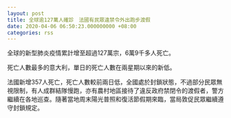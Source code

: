 ```yaml
---
layout: post
title: 全球逾127萬人確診　法國有民眾違禁令外出跑步渡假
date: 2020-04-06 06:50:23.000000000 +08:00
categories: rss
---
```


全球的新型肺炎疫情累計增至超過127萬宗，6萬9千多人死亡。

死亡人數最多的意大利，單日的死亡人數在兩星期以來的新低。

法國新增357人死亡，死亡人數較前兩日低，全國處於封鎖狀態，不過部分民眾無視限制，有人成群結隊慢跑，亦有農村地區接待了違反政府禁閉令的渡假者，警方繼續在各地巡查。隨著當地周末陽光普照和復活節假期來臨，當局敦促民眾繼續遵守封鎖規定。
